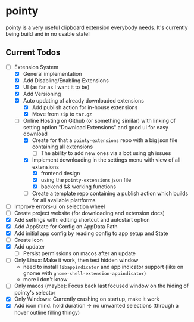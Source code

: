 # pointy

pointy is a very useful clipboard extension everybody needs. It's currently being build and in no usable state!

## Current Todos

- [ ] Extension System
  - [x] General implementation
  - [x] Add Disabling/Enabling Extensions
  - [x] UI (as far as I want it to be)
  - [x] Add Versioning
  - [x] Auto updating of already downloaded extensions
    - [x] Add publish action for in-house extensions
    - [x] Move from `zip` to `tar.gz`
  - [ ] Online Hosting on Github (or something similar) with linking of setting option "Download Extensions" and good ui for easy download
    - [x] Create for that a `pointy-extensions` repo with a big json file containing all extensions
      - [ ] The ability to add new ones via a bot using gh issues
    - [x] Implement downloading in the settings menu with view of all extensions
      - [x] frontend design
      - [x] using the `pointy-extensions` json file
      - [x] backend && working functions
    - [ ] Create a template repo containing a publish action which builds for all available plattforms
- [ ] Improve errors-ui on selection wheel
- [ ] Create project website (for downloading and extension docs)
- [x] Add settings with: editing shortcut and autostart option
- [x] Add AppState for Config an AppData Path
- [x] Add initial app config by reading config to app setup and State
- [ ] Create icon
- [x] Add updater
  - [ ] Persist permissions on macos after an update
- [ ] Only Linux: Make it work, then test hidden window
  - need to install `libappindicator` and app indicator support (like on gnome with `gnome-shell-extension-appindicator`)
  - more i don't know
- [ ] Only macos (maybe): Focus back last focused window on the hiding of pointy's selector
- [x] Only Windows: Currently crashing on startup, make it work
- [x] Add icon mind. hold duration -> no unwanted selections (through a hover outline filling thingy)
